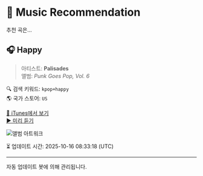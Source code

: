 
# 🎵 Music Recommendation

추천 곡은...

## 🎧 Happy  
> 아티스트: **Palisades**  
> 앨범: _Punk Goes Pop, Vol. 6_  

🔍 검색 키워드: `kpop+happy`  
🌎 국가 스토어: `US`

[🔗 iTunes에서 보기](https://music.apple.com/us/album/happy/1440905006?i=1440905190&uo=4)  
[▶️ 미리 듣기](https://audio-ssl.itunes.apple.com/itunes-assets/AudioPreview115/v4/8d/30/34/8d3034bd-1367-a1d6-8142-65b90c2a12ad/mzaf_12381682585177200769.plus.aac.p.m4a)

![앨범 아트워크](https://is1-ssl.mzstatic.com/image/thumb/Music126/v4/fe/83/dc/fe83dcf9-a93f-5f4d-6cb5-ca46804f5e62/16CMGIM00748.rgb.jpg/100x100bb.jpg)

⏳ 업데이트 시간: 2025-10-16 08:33:18 (UTC)

---
자동 업데이트 봇에 의해 관리됩니다.
